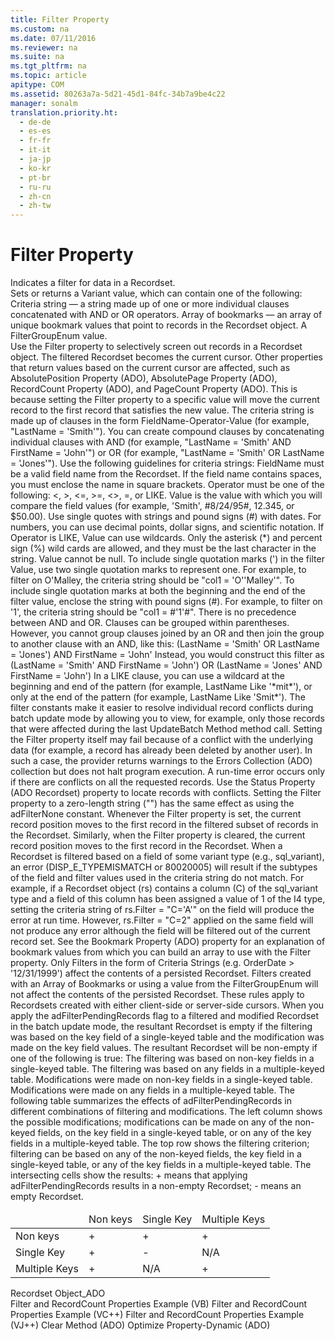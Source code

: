 ```yaml
---
title: Filter Property
ms.custom: na
ms.date: 07/11/2016
ms.reviewer: na
ms.suite: na
ms.tgt_pltfrm: na
ms.topic: article
apitype: COM
ms.assetid: 80263a7a-5d21-45d1-84fc-34b7a9be4c22
manager: sonalm
translation.priority.ht: 
  - de-de
  - es-es
  - fr-fr
  - it-it
  - ja-jp
  - ko-kr
  - pt-br
  - ru-ru
  - zh-cn
  - zh-tw
---
```

# Filter Property
<?xml version="1.0" encoding="utf-8"?>
<developerReferenceWithoutSyntaxDocument xmlns="http://ddue.schemas.microsoft.com/authoring/2003/5" xmlns:xlink="http://www.w3.org/1999/xlink" xmlns:xsi="http://www.w3.org/2001/XMLSchema-instance" xsi:schemaLocation="http://ddue.schemas.microsoft.com/authoring/2003/5 http://dduestorage.blob.core.windows.net/ddueschema/developer.xsd">
  <introduction>
    <para>Indicates a filter for data in a <legacyLink xlink:href="ede1415f-c3df-4cc5-a05b-2576b2b84b60">Recordset</legacyLink>.</para>
  </introduction>
  <section>
    <title>Settings and Return Values</title>
    <content>
      <para>Sets or returns a <legacyBold>Variant</legacyBold> value, which can contain one of the following: </para>
      <list class="bullet">
        <listItem>
          <para>
            <legacyBold>Criteria string</legacyBold> — a string made up of one or more individual clauses concatenated with <legacyBold>AND</legacyBold> or <legacyBold>OR</legacyBold> operators. </para>
        </listItem>
        <listItem>
          <para>
            <legacyBold>Array of bookmarks</legacyBold> — an array of unique bookmark values that point to records in the <legacyBold>Recordset</legacyBold> object. </para>
        </listItem>
        <listItem>
          <para>A <link xlink:href="b22e725e-84bd-4286-a070-290c278c3783">FilterGroupEnum</link> value.</para>
        </listItem>
      </list>
    </content>
  </section>
  <languageReferenceRemarks>
    <content>
      <para>Use the <legacyBold>Filter</legacyBold> property to selectively screen out records in a <legacyBold>Recordset</legacyBold> object. The filtered <legacyBold>Recordset</legacyBold> becomes the current cursor. Other properties that return values based on the current <legacyBold>cursor</legacyBold> are affected, such as <link xlink:href="79f8ee5e-fc70-46d8-8c29-ebf943c66592">AbsolutePosition Property (ADO)</link>, <link xlink:href="ddb58a35-ec3a-423c-a504-3c65e62c23d4">AbsolutePage Property (ADO)</link>, <link xlink:href="834f0121-394a-44d4-ad7d-999b43a6fe63">RecordCount Property (ADO)</link>, and <link xlink:href="b601b56c-0ac4-44ee-bc91-c3d2d104f00a">PageCount Property (ADO)</link>. This is because setting the <legacyBold>Filter</legacyBold> property to a specific value will move the current record to the first record that satisfies the new value.</para>
      <para>The criteria string is made up of clauses in the form <legacyItalic>FieldName-Operator-Value</legacyItalic> (for example, <codeInline>"LastName = 'Smith'"</codeInline>). You can create compound clauses by concatenating individual clauses with <legacyBold>AND</legacyBold> (for example, <codeInline>"LastName = 'Smith' AND FirstName = 'John'"</codeInline>) or <legacyBold>OR</legacyBold> (for example, <codeInline>"LastName = 'Smith' OR LastName = 'Jones'"</codeInline>). Use the following guidelines for criteria strings:</para>
      <list class="bullet">
        <listItem>
          <para>
            <legacyItalic>FieldName</legacyItalic> must be a valid field name from the <legacyBold>Recordset</legacyBold>. If the field name contains spaces, you must enclose the name in square brackets. </para>
        </listItem>
        <listItem>
          <para>Operator must be one of the following: &lt;, &gt;, &lt;=, &gt;=, &lt;&gt;, =, or <legacyBold>LIKE</legacyBold>. </para>
        </listItem>
        <listItem>
          <para>Value is the value with which you will compare the field values (for example, 'Smith', #8/24/95#, 12.345, or $50.00). Use single quotes with strings and pound signs (#) with dates. For numbers, you can use decimal points, dollar signs, and scientific notation. If Operator is <legacyBold>LIKE</legacyBold>, Value can use wildcards. Only the asterisk (*) and percent sign (%) wild cards are allowed, and they must be the last character in the string. Value cannot be null.</para>
        </listItem>
      </list>
      <alert class="note">
        <para>To include single quotation marks (') in the filter Value, use two single quotation marks to represent one. For example, to filter on O'Malley, the criteria string should be "col1 = 'O''Malley'". To include single quotation marks at both the beginning and the end of the filter value, enclose the string with pound signs (#). For example, to filter on '1', the criteria string should be "col1 = #'1'#".</para>
      </alert>
      <list class="bullet">
        <listItem>
          <para>There is no precedence between AND and OR. Clauses can be grouped within parentheses. However, you cannot group clauses joined by an OR and then join the group to another clause with an AND, like this: <codeInline>(LastName = 'Smith' OR LastName = 'Jones') AND FirstName = 'John'</codeInline></para>
        </listItem>
        <listItem>
          <para>Instead, you would construct this filter as <codeInline>(LastName = 'Smith' AND FirstName = 'John') OR (LastName = 'Jones' AND FirstName = 'John')</codeInline></para>
        </listItem>
        <listItem>
          <para>In a <legacyBold>LIKE</legacyBold> clause, you can use a wildcard at the beginning and end of the pattern (for example, LastName Like '*mit*'), or only at the end of the pattern (for example, LastName Like 'Smit*').</para>
        </listItem>
      </list>
      <para>The filter constants make it easier to resolve individual record conflicts during batch update mode by allowing you to view, for example, only those records that were affected during the last <link xlink:href="23f9314c-b027-4a51-aeae-50caa2977740">UpdateBatch Method</link> method call.</para>
      <para>Setting the Filter property itself may fail because of a conflict with the underlying data (for example, a record has already been deleted by another user). In such a case, the provider returns warnings to the <link xlink:href="290819e1-7b39-4e1e-a93b-801257138b00">Errors Collection (ADO)</link> collection but does not halt program execution. A run-time error occurs only if there are conflicts on all the requested records. Use the <link xlink:href="41d70d89-880f-4850-9d17-19d9790cc8eb">Status Property (ADO Recordset)</link> property to locate records with conflicts.</para>
      <para>Setting the <legacyBold>Filter</legacyBold> property to a zero-length string ("") has the same effect as using the <legacyBold>adFilterNone</legacyBold> constant.</para>
      <para>Whenever the <legacyBold>Filter</legacyBold> property is set, the current record position moves to the first record in the filtered subset of records in the <legacyBold>Recordset</legacyBold>. Similarly, when the <legacyBold>Filter</legacyBold> property is cleared, the current record position moves to the first record in the <legacyBold>Recordset</legacyBold>.</para>
      <para>When a <legacyBold>Recordset</legacyBold> is filtered based on a field of some variant type (e.g., sql_variant), an error (DISP_E_TYPEMISMATCH or 80020005) will result if the subtypes of the field and filter values used in the criteria string do not match. For example, if a <legacyBold>Recordset</legacyBold> object (rs) contains a column (C) of the sql_variant type and a field of this column has been assigned a value of 1 of the I4 type, setting the criteria string of rs.Filter = "C='A'" on the field will produce the error at run time. However, rs.Filter = "C=2" applied on the same field will not produce any error although the field will be filtered out of the current record set.</para>
      <para>See the <link xlink:href="481dcc93-487b-490e-ac58-a1e9b2ebfd43">Bookmark Property (ADO)</link> property for an explanation of bookmark values from which you can build an array to use with the Filter property.</para>
      <para>Only Filters in the form of Criteria Strings (e.g. OrderDate &gt; '12/31/1999') affect the contents of a persisted <legacyBold>Recordset</legacyBold>. Filters created with an Array of Bookmarks or using a value from the FilterGroupEnum will not affect the contents of the persisted <legacyBold>Recordset</legacyBold>. These rules apply to Recordsets created with either client-side or server-side cursors.</para>
      <alert class="note">
        <para>When you apply the adFilterPendingRecords flag to a filtered and modified <legacyBold>Recordset</legacyBold> in the batch update mode, the resultant <legacyBold>Recordset</legacyBold> is empty if the filtering was based on the key field of a single-keyed table and the modification was made on the key field values. The resultant <legacyBold>Recordset</legacyBold> will be non-empty if one of the following is true:</para>
      </alert>
      <list class="bullet">
        <listItem>
          <para>The filtering was based on non-key fields in a single-keyed table. </para>
        </listItem>
        <listItem>
          <para>The filtering was based on any fields in a multiple-keyed table. </para>
        </listItem>
        <listItem>
          <para>Modifications were made on non-key fields in a single-keyed table. </para>
        </listItem>
        <listItem>
          <para>Modifications were made on any fields in a multiple-keyed table. </para>
        </listItem>
      </list>
      <para>The following table summarizes the effects of <legacyBold>adFilterPendingRecords</legacyBold> in different combinations of filtering and modifications. The left column shows the possible modifications; modifications can be made on any of the non-keyed fields, on the key field in a single-keyed table, or on any of the key fields in a multiple-keyed table. The top row shows the filtering criterion; filtering can be based on any of the non-keyed fields, the key field in a single-keyed table, or any of the key fields in a multiple-keyed table. The intersecting cells show the results: + means that applying <legacyBold>adFilterPendingRecords</legacyBold> results in a non-empty <legacyBold>Recordset</legacyBold>; - means an empty <legacyBold>Recordset</legacyBold>.</para>
      <table xmlns:caps="http://schemas.microsoft.com/build/caps/2013/11">
        <thead>
          <tr>
            <TD>
              <para> </para>
            </TD>
            <TD>
              <para>Non keys</para>
            </TD>
            <TD>
              <para>Single Key</para>
            </TD>
            <TD>
              <para>Multiple Keys</para>
            </TD>
          </tr>
        </thead>
        <tbody>
          <tr>
            <TD>
              <para>
                <legacyBold>Non keys</legacyBold>
              </para>
            </TD>
            <TD>
              <para>+</para>
            </TD>
            <TD>
              <para>+</para>
            </TD>
            <TD>
              <para>+</para>
            </TD>
          </tr>
          <tr>
            <TD>
              <para>
                <legacyBold>Single Key</legacyBold>
              </para>
            </TD>
            <TD>
              <para>+</para>
            </TD>
            <TD>
              <para>-</para>
            </TD>
            <TD>
              <para>N/A</para>
            </TD>
          </tr>
          <tr>
            <TD>
              <para>
                <legacyBold>Multiple Keys</legacyBold>
              </para>
            </TD>
            <TD>
              <para>+</para>
            </TD>
            <TD>
              <para>N/A</para>
            </TD>
            <TD>
              <para>+</para>
            </TD>
          </tr>
        </tbody>
      </table>
    </content>
  </languageReferenceRemarks>
  <section>
    <title>Applies To</title>
    <content>
      <para>
        <link xlink:href="ede1415f-c3df-4cc5-a05b-2576b2b84b60">Recordset Object_ADO</link>
      </para>
    </content>
  </section>
  <relatedTopics>
<link xlink:href="e8bc63c7-8967-438a-9a49-512478a87a15">Filter and RecordCount Properties Example (VB)</link>
<link xlink:href="b71346cb-3b09-4b8c-a600-976171a1c336">Filter and RecordCount Properties Example (VC++)</link>
<link xlink:href="16d5d896-9905-4f75-973b-e1e696cd169f">Filter and RecordCount Properties Example (VJ++)</link>
<link xlink:href="0a61ba7a-20b8-426a-91a0-9040e7c5a98a">Clear Method (ADO)</link>
<link xlink:href="a491c4ce-2b04-4c84-be83-3846bde8d16b">Optimize Property-Dynamic (ADO)</link>
</relatedTopics>
</developerReferenceWithoutSyntaxDocument>